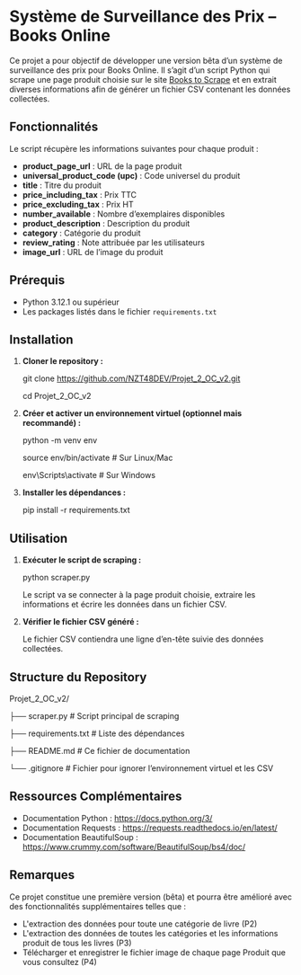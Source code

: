 # Système de Surveillance des Prix – Books Online

Ce projet a pour objectif de développer une version bêta d’un système de surveillance des prix pour Books Online. Il s’agit d’un script Python qui scrape une page produit choisie sur le site [Books to Scrape](http://books.toscrape.com/) et en extrait diverses informations afin de générer un fichier CSV contenant les données collectées.


## Fonctionnalités

Le script récupère les informations suivantes pour chaque produit :
- **product_page_url** : URL de la page produit
- **universal_product_code (upc)** : Code universel du produit
- **title** : Titre du produit
- **price_including_tax** : Prix TTC
- **price_excluding_tax** : Prix HT
- **number_available** : Nombre d’exemplaires disponibles
- **product_description** : Description du produit
- **category** : Catégorie du produit
- **review_rating** : Note attribuée par les utilisateurs
- **image_url** : URL de l’image du produit


## Prérequis

- Python 3.12.1 ou supérieur
- Les packages listés dans le fichier `requirements.txt`


## Installation

1. **Cloner le repository :**
    
    git clone https://github.com/NZT48DEV/Projet_2_OC_v2.git

    cd Projet_2_OC_v2


2. **Créer et activer un environnement virtuel (optionnel mais recommandé) :**
    
    python -m venv env

    source env/bin/activate  # Sur Linux/Mac

    env\Scripts\activate     # Sur Windows


3. **Installer les dépendances :**
    
    pip install -r requirements.txt


## Utilisation

1. **Exécuter le script de scraping :**
    
    python scraper.py

    Le script va se connecter à la page produit choisie, extraire les informations et écrire les données dans un fichier CSV.


2. **Vérifier le fichier CSV généré :**

    Le fichier CSV contiendra une ligne d’en-tête suivie des données collectées.


## Structure du Repository

Projet_2_OC_v2/

├── scraper.py           # Script principal de scraping

├── requirements.txt     # Liste des dépendances

├── README.md            # Ce fichier de documentation

└── .gitignore           # Fichier pour ignorer l’environnement virtuel et les CSV


## Ressources Complémentaires
- Documentation Python : https://docs.python.org/3/
- Documentation Requests : https://requests.readthedocs.io/en/latest/
- Documentation BeautifulSoup : https://www.crummy.com/software/BeautifulSoup/bs4/doc/


## Remarques

Ce projet constitue une première version (bêta) et pourra être amélioré avec des fonctionnalités supplémentaires telles que :

- L'extraction des données pour toute une catégorie de livre (P2)
- L'extraction des données de toutes les catégories et les informations produit de tous les livres (P3)
- Télécharger et enregistrer le fichier image de chaque page Produit que vous consultez (P4)

